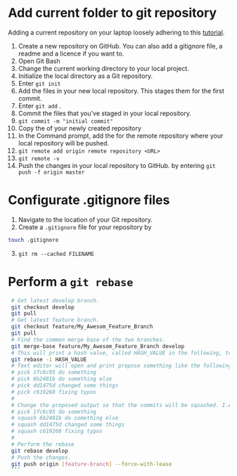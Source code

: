 # Add current folder to git repository

Adding a current repository on your laptop loosely adhering to this [tutorial](https://www.softwarelab.it/2018/10/12/adding-an-existing-project-to-github-using-the-command-line/).
1. Create a new repository on GitHub. You can also add a gitignore file, a readme and a licence if you want to.
2. Open Git Bash
3. Change the current working directory to your local project.
4. Initialize the local directory as a Git repository.
5. Enter `git init`
6. Add the files in your new local repository. This stages them for the first commit.
7. Enter `git add` .
8. Commit the files that you’ve staged in your local repository.
9. `git commit -m "initial commit"`
10. Copy the <https url> of your newly created repository
11. In the Command prompt, add the <URL> for the remote repository where your local repository will be pushed.
12. `git remote add origin remote repository <URL>`
13. `git remote -v`
14. Push the changes in your local repository to GitHub. by entering `git push -f origin master`

# Configurate .gitignore files

1. Navigate to the location of your Git repository.
2. Create a `.gitignore` file for your repository by
```bash
touch .gitignore 
```
3. `git rm --cached FILENAME`

# Perform a `git rebase`
   ```bash
    # Get latest develop branch.
    git checkout develop
    git pull
    # Get latest feature branch.
    git checkout feature/My_Awesom_Feature_Branch
    git pull
    # Find the common merge base of the two branches.
    git merge-base feature/My_Awesom_Feature_Branch develop
    # This will print a hash value, called HASH_VALUE in the following, to the console that has to be used in the following.
    git rebase -i HASH_VALUE
    # Text editor will open and print propose something like the following:
    # pick 1fc6c95 do something
    # pick 6b2481b do something else
    # pick dd1475d changed some things
    # pick c619268 fixing typos
    #
    # Change the proposed output so that the commits will be squashed. I.e. replace all but the first "pick" with "squash":
    # pick 1fc6c95 do something
    # squash 6b2481b do something else
    # squash dd1475d changed some things
    # squash c619268 fixing typos
    #
    # Perform the rebase
    git rebase develop
    # Push the changes.
    git push origin [feature-branch] --force-with-lease
    ```